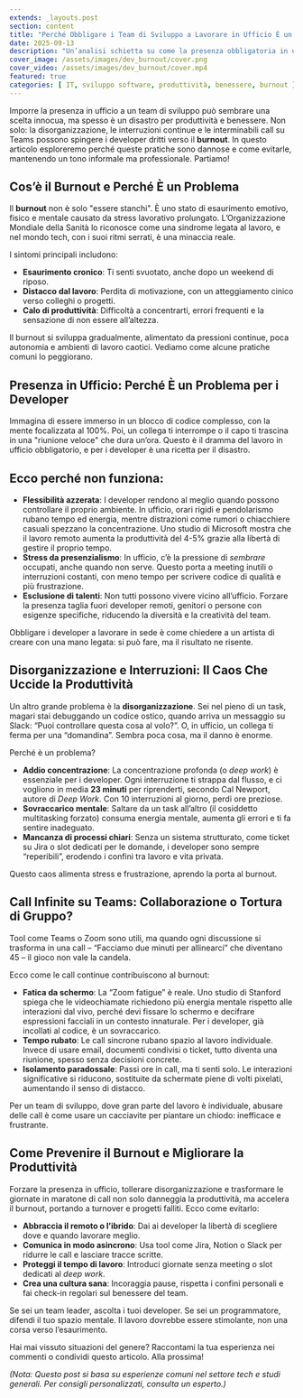 ```yaml
---
extends: _layouts.post
section: content
title: "Perché Obbligare i Team di Sviluppo a Lavorare in Ufficio È un Errore (e Come Evitarlo)"
date: 2025-09-13
description: "Un’analisi schietta su come la presenza obbligatoria in ufficio, la disorganizzazione e le call infinite su Teams danneggiano i team di sviluppo, portando al burnout. Con soluzioni pratiche per migliorare produttività e benessere."
cover_image: /assets/images/dev_burnout/cover.png
cover_video: /assets/images/dev_burnout/cover.mp4
featured: true
categories: [ IT, sviluppo software, produttività, benessere, burnout ]
---
```


Imporre la presenza in ufficio a un team di sviluppo può sembrare una scelta innocua, ma spesso è un disastro per produttività e benessere. Non solo: la disorganizzazione, le interruzioni continue e le interminabili call su Teams possono spingere i developer dritti verso il **burnout**. In questo articolo esploreremo perché queste pratiche sono dannose e come evitarle, mantenendo un tono informale ma professionale. Partiamo!

## Cos’è il Burnout e Perché È un Problema

Il **burnout** non è solo "essere stanchi". È uno stato di esaurimento emotivo, fisico e mentale causato da stress lavorativo prolungato. L’Organizzazione Mondiale della Sanità lo riconosce come una sindrome legata al lavoro, e nel mondo tech, con i suoi ritmi serrati, è una minaccia reale.

I sintomi principali includono:

- **Esaurimento cronico**: Ti senti svuotato, anche dopo un weekend di riposo.
- **Distacco dal lavoro**: Perdita di motivazione, con un atteggiamento cinico verso colleghi o progetti.
- **Calo di produttività**: Difficoltà a concentrarti, errori frequenti e la sensazione di non essere all’altezza.

Il burnout si sviluppa gradualmente, alimentato da pressioni continue, poca autonomia e ambienti di lavoro caotici. Vediamo come alcune pratiche comuni lo peggiorano.

## Presenza in Ufficio: Perché È un Problema per i Developer

Immagina di essere immerso in un blocco di codice complesso, con la mente focalizzata al 100%. Poi, un collega ti interrompe o il capo ti trascina in una "riunione veloce" che dura un’ora. Questo è il dramma del lavoro in ufficio obbligatorio, e per i developer è una ricetta per il disastro.

Ecco perché non funziona:
- 
- **Flessibilità azzerata**: I developer rendono al meglio quando possono controllare il proprio ambiente. In ufficio, orari rigidi e pendolarismo rubano tempo ed energia, mentre distrazioni come rumori o chiacchiere casuali spezzano la concentrazione. Uno studio di Microsoft mostra che il lavoro remoto aumenta la produttività del 4-5% grazie alla libertà di gestire il proprio tempo.
- **Stress da presenzialismo**: In ufficio, c’è la pressione di *sembrare* occupati, anche quando non serve. Questo porta a meeting inutili o interruzioni costanti, con meno tempo per scrivere codice di qualità e più frustrazione.
- **Esclusione di talenti**: Non tutti possono vivere vicino all’ufficio. Forzare la presenza taglia fuori developer remoti, genitori o persone con esigenze specifiche, riducendo la diversità e la creatività del team.

Obbligare i developer a lavorare in sede è come chiedere a un artista di creare con una mano legata: si può fare, ma il risultato ne risente.

## Disorganizzazione e Interruzioni: Il Caos Che Uccide la Produttività

Un altro grande problema è la **disorganizzazione**. Sei nel pieno di un task, magari stai debuggando un codice ostico, quando arriva un messaggio su Slack: “Puoi controllare questa cosa al volo?”. O, in ufficio, un collega ti ferma per una “domandina”. Sembra poca cosa, ma il danno è enorme.

Perché è un problema?

- **Addio concentrazione**: La concentrazione profonda (o *deep work*) è essenziale per i developer. Ogni interruzione ti strappa dal flusso, e ci vogliono in media **23 minuti** per riprenderti, secondo Cal Newport, autore di *Deep Work*. Con 10 interruzioni al giorno, perdi ore preziose.
- **Sovraccarico mentale**: Saltare da un task all’altro (il cosiddetto multitasking forzato) consuma energia mentale, aumenta gli errori e ti fa sentire inadeguato.
- **Mancanza di processi chiari**: Senza un sistema strutturato, come ticket su Jira o slot dedicati per le domande, i developer sono sempre “reperibili”, erodendo i confini tra lavoro e vita privata.

Questo caos alimenta stress e frustrazione, aprendo la porta al burnout.

## Call Infinite su Teams: Collaborazione o Tortura di Gruppo?

Tool come Teams o Zoom sono utili, ma quando ogni discussione si trasforma in una call – “Facciamo due minuti per allinearci” che diventano 45 – il gioco non vale la candela.

Ecco come le call continue contribuiscono al burnout:

- **Fatica da schermo**: La “Zoom fatigue” è reale. Uno studio di Stanford spiega che le videochiamate richiedono più energia mentale rispetto alle interazioni dal vivo, perché devi fissare lo schermo e decifrare espressioni facciali in un contesto innaturale. Per i developer, già incollati al codice, è un sovraccarico.
- **Tempo rubato**: Le call sincrone rubano spazio al lavoro individuale. Invece di usare email, documenti condivisi o ticket, tutto diventa una riunione, spesso senza decisioni concrete.
- **Isolamento paradossale**: Passi ore in call, ma ti senti solo. Le interazioni significative si riducono, sostituite da schermate piene di volti pixelati, aumentando il senso di distacco.

Per un team di sviluppo, dove gran parte del lavoro è individuale, abusare delle call è come usare un cacciavite per piantare un chiodo: inefficace e frustrante.

## Come Prevenire il Burnout e Migliorare la Produttività

Forzare la presenza in ufficio, tollerare disorganizzazione e trasformare le giornate in maratone di call non solo danneggia la produttività, ma accelera il burnout, portando a turnover e progetti falliti. Ecco come evitarlo:

- **Abbraccia il remoto o l’ibrido**: Dai ai developer la libertà di scegliere dove e quando lavorare meglio.
- **Comunica in modo asincrono**: Usa tool come Jira, Notion o Slack per ridurre le call e lasciare tracce scritte.
- **Proteggi il tempo di lavoro**: Introduci giornate senza meeting o slot dedicati al *deep work*.
- **Crea una cultura sana**: Incoraggia pause, rispetta i confini personali e fai check-in regolari sul benessere del team.

Se sei un team leader, ascolta i tuoi developer. Se sei un programmatore, difendi il tuo spazio mentale. Il lavoro dovrebbe essere stimolante, non una corsa verso l’esaurimento.

Hai mai vissuto situazioni del genere? Raccontami la tua esperienza nei commenti o condividi questo articolo. Alla prossima!

*(Nota: Questo post si basa su esperienze comuni nel settore tech e studi generali. Per consigli personalizzati, consulta un esperto.)*

